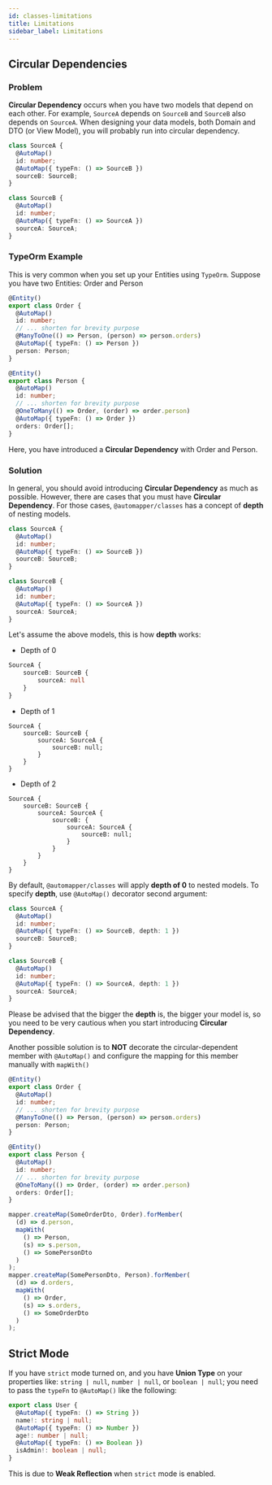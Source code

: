 ```yaml
---
id: classes-limitations
title: Limitations
sidebar_label: Limitations
---
```


## Circular Dependencies

### Problem

**Circular Dependency** occurs when you have two models that depend on each other. For example, `SourceA` depends on `SourceB` and `SourceB` also depends on `SourceA`.
When designing your data models, both Domain and DTO (or View Model), you will probably run into circular dependency.

```ts
class SourceA {
  @AutoMap()
  id: number;
  @AutoMap({ typeFn: () => SourceB })
  sourceB: SourceB;
}

class SourceB {
  @AutoMap()
  id: number;
  @AutoMap({ typeFn: () => SourceA })
  sourceA: SourceA;
}
```

### TypeOrm Example

This is very common when you set up your Entities using `TypeOrm`. Suppose you have two Entities: Order and Person

```ts
@Entity()
export class Order {
  @AutoMap()
  id: number;
  // ... shorten for brevity purpose
  @ManyToOne(() => Person, (person) => person.orders)
  @AutoMap({ typeFn: () => Person })
  person: Person;
}

@Entity()
export class Person {
  @AutoMap()
  id: number;
  // ... shorten for brevity purpose
  @OneToMany(() => Order, (order) => order.person)
  @AutoMap({ typeFn: () => Order })
  orders: Order[];
}
```

Here, you have introduced a **Circular Dependency** with Order and Person.

### Solution

In general, you should avoid introducing **Circular Dependency** as much as possible. However, there are cases that you must have **Circular Dependency**. For those cases, `@automapper/classes` has a concept of **depth** of nesting models.

```ts
class SourceA {
  @AutoMap()
  id: number;
  @AutoMap({ typeFn: () => SourceB })
  sourceB: SourceB;
}

class SourceB {
  @AutoMap()
  id: number;
  @AutoMap({ typeFn: () => SourceA })
  sourceA: SourceA;
}
```

Let's assume the above models, this is how **depth** works:

- Depth of 0

```ts
SourceA {
    sourceB: SourceB {
        sourceA: null
    }
}
```

- Depth of 1

```
SourceA {
    sourceB: SourceB {
        sourceA: SourceA {
            sourceB: null;
        }
    }
}
```

- Depth of 2

```
SourceA {
    sourceB: SourceB {
        sourceA: SourceA {
            sourceB: {
                sourceA: SourceA {
                    sourceB: null;
                }
            }
        }
    }
}
```

By default, `@automapper/classes` will apply **depth of 0** to nested models. To specify **depth**, use `@AutoMap()` decorator second argument:

```ts
class SourceA {
  @AutoMap()
  id: number;
  @AutoMap({ typeFn: () => SourceB, depth: 1 })
  sourceB: SourceB;
}

class SourceB {
  @AutoMap()
  id: number;
  @AutoMap({ typeFn: () => SourceA, depth: 1 })
  sourceA: SourceA;
}
```

Please be advised that the bigger the **depth** is, the bigger your model is, so you need to be very cautious when you start introducing **Circular Dependency**.

Another possible solution is to **NOT** decorate the circular-dependent member with `@AutoMap()` and configure the mapping for this member manually with `mapWith()`

```ts
@Entity()
export class Order {
  @AutoMap()
  id: number;
  // ... shorten for brevity purpose
  @ManyToOne(() => Person, (person) => person.orders)
  person: Person;
}

@Entity()
export class Person {
  @AutoMap()
  id: number;
  // ... shorten for brevity purpose
  @OneToMany(() => Order, (order) => order.person)
  orders: Order[];
}

mapper.createMap(SomeOrderDto, Order).forMember(
  (d) => d.person,
  mapWith(
    () => Person,
    (s) => s.person,
    () => SomePersonDto
  )
);
mapper.createMap(SomePersonDto, Person).forMember(
  (d) => d.orders,
  mapWith(
    () => Order,
    (s) => s.orders,
    () => SomeOrderDto
  )
);
```

## Strict Mode

If you have `strict` mode turned on, and you have **Union Type** on your properties like: `string | null`, `number | null`, or `boolean | null`; you need to pass the `typeFn` to `@AutoMap()` like the following:

```ts
export class User {
  @AutoMap({ typeFn: () => String })
  name!: string | null;
  @AutoMap({ typeFn: () => Number })
  age!: number | null;
  @AutoMap({ typeFn: () => Boolean })
  isAdmin!: boolean | null;
}
```

This is due to **Weak Reflection** when `strict` mode is enabled.
